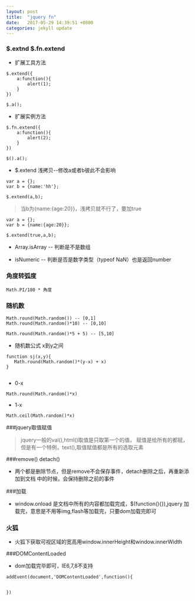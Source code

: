 ```yaml
---
layout: post
title:  "jquery fn"
date:   2017-05-29 14:39:51 +0800
categories: jekyll update
---
```


### $.extnd $.fn.extend

* 扩展工具方法

```
$.extend({
    a:function(){
        alert(1);
    }
})

$.a();
```

* 扩展实例方法

```
$.fn.extend({
    a:function(){
        alert(2);
    }
})

$().a();
```

* $.extend 浅拷贝--修改a或者b彼此不会影响

```
var a = {};
var b = {name:'hh'};

$.extend(a,b);

```
> 当b为{name:{age:20}}，浅拷贝就不行了，要加true

```
var a = {};
var b = {name:{age:20}};

$.extend(true,a,b);
```

* Array.isArray -- 判断是不是数组

* isNumeric -- 判断是否是数字类型（typeof NaN）也是返回number


### 角度转弧度

```
Math.PI/180 * 角度

```

### 随机数

```
Math.round(Math.random()) -- [0,1]
Math.round(Math.random()*10) -- [0,10]

Math.round(Math.random()*5 + 5) -- [5,10]

```

* 随机数公式 x到y之间

```
function sj(x,y){
   Math.round(Math.random()*(y-x) + x) 
}


```

* 0-x

```
Math.round(Math.random()*x)

```

* 1-x

```
Math.ceil(Math.random()*x)

```
###jquery取值赋值

> jquery一般的val(),html()取值是只取第一个的值，
赋值是给所有的都赋，但是有一个特例，text(),取值赋值都是所有的选取元素

###remove() detach()

* 两个都是删除节点，但是remove不会保存事件，detach删除之后，再重新添加到文档
中的时候，会保持删除之前的事件

###加载

* window.onload 是文档中所有的内容都加载完成，$(function(){}),jquery
加载完，意思是不用等img,flash等加载完，只要dom加载完即可

### 火狐

* 火狐下获取可视区域的宽高用window.innerHeight和window.innerWidth

###DOMContentLoaded

* dom加载完毕即可，IE6,7,8不支持

```
addEvent(document,'DOMContentLoaded',function(){
    

})

```














